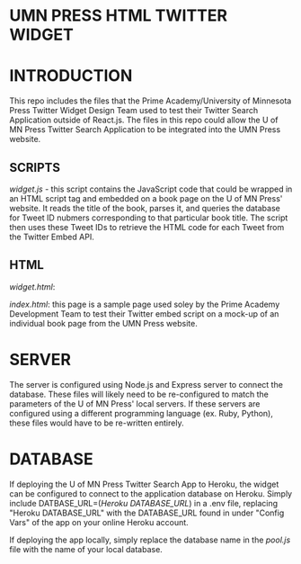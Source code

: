 # UMN PRESS HTML TWITTER WIDGET

# INTRODUCTION
This repo includes the files that the Prime Academy/University of Minnesota Press Twitter Widget Design Team used to test their Twitter Search Application outside of React.js.  The files in this repo could allow the U of MN Press Twitter Search Application to be integrated into the UMN Press website. 

## SCRIPTS
*widget.js* - this script contains the JavaScript code that could be wrapped in an HTML script tag and embedded on a book page on the U of MN Press' website.  It reads the title of the book, parses it, and queries the database for Tweet ID nubmers corresponding to that particular book title.  The script then uses these Tweet IDs to retrieve the HTML code for each Tweet from the Twitter Embed API.


## HTML
*widget.html*: 

*index.html*: this page is a sample page used soley by the Prime Academy Development Team to test their Twitter embed script on a mock-up of an individual book page from the UMN Press website.


# SERVER
The server is configured using Node.js and Express server to connect the database.  These files will likely need to be re-configured to match the parameters of the U of MN Press' local servers.  If these servers are configured using a different programming language (ex. Ruby, Python), these files would have to be re-written entirely.


# DATABASE
If deploying the U of MN Press Twitter Search App to Heroku, the widget can be configured to connect to the application database on Heroku.  Simply include DATBASE_URL=(*Heroku DATABASE_URL*) in a .env file, replacing "Heroku DATABASE_URL" with the DATABASE_URL found in under "Config Vars" of the app on your online Heroku account.

If deploying the app locally, simply replace the database name in the *pool.js* file with the name of your local database.